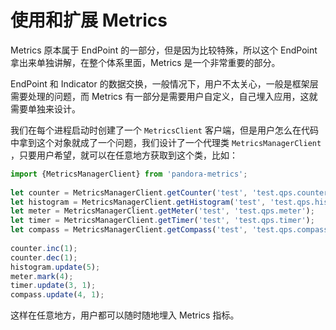 # 使用和扩展 Metrics

Metrics 原本属于 EndPoint 的一部分，但是因为比较特殊，所以这个 EndPoint 拿出来单独讲解，在整个体系里面，Metrics 是一个非常重要的部分。

EndPoint 和 Indicator 的数据交换，一般情况下，用户不太关心，一般是框架层需要处理的问题，而 Metrics 有一部分是需要用户自定义，自己埋入应用，这就需要单独来设计。

我们在每个进程启动时创建了一个 `MetricsClient` 客户端，但是用户怎么在代码中拿到这个对象就成了一个问题，我们设计了一个代理类 `MetricsManagerClient` ，只要用户希望，就可以在任意地方获取到这个类，比如：

```javascript
import {MetricsManagerClient} from 'pandora-metrics';
 
let counter = MetricsManagerClient.getCounter('test', 'test.qps.counter');
let histogram = MetricsManagerClient.getHistogram('test', 'test.qps.histogram');
let meter = MetricsManagerClient.getMeter('test', 'test.qps.meter');
let timer = MetricsManagerClient.getTimer('test', 'test.qps.timer');
let compass = MetricsManagerClient.getCompass('test', 'test.qps.compass');
 
counter.inc(1);
counter.dec(1);
histogram.update(5);
meter.mark(4);
timer.update(3, 1);
compass.update(4, 1);
```

这样在任意地方，用户都可以随时随地埋入 Metrics 指标。